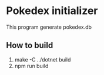 # Pokedex initializer

This program generate pokedex.db

## How to build

1. make -C ../dotnet build
2. npm run build

